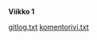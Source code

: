 **Viikko 1**

[gitlog.txt](https://github.com/juleht/ot-harjoitustyo/blob/master/laskarit/viikko1/gitlog.txt)
[komentorivi.txt](https://github.com/juleht/ot-harjoitustyo/blob/master/laskarit/viikko1/komentorivi.txt)

